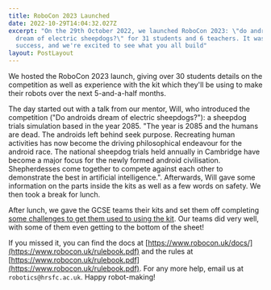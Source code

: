 ```yaml
---
title: RoboCon 2023 Launched
date: 2022-10-29T14:04:32.027Z
excerpt: "On the 29th October 2022, we launched RoboCon 2023: \"do androids
  dream of electric sheepdogs?\" for 31 students and 6 teachers. It was a great
  success, and we're excited to see what you all build"
layout: PostLayout
---
```

We hosted the RoboCon 2023 launch, giving over 30 students details on the competition as well as experience with the kit which they'll be using to make their robots over the next 5-and-a-half months.

T﻿he day started out with a talk from our mentor, Will, who introduced the competition ("Do androids dream of electric sheepdogs?"): a sheepdog trials simulation based in the year 2085. "The year is 2085 and the humans are dead. The androids left behind seek purpose.
Recreating human activities has now become the driving philosophical endeavour for the
android race. The national sheepdog trials held annually in Cambridge have become a major
focus for the newly formed android civilisation. Shepherdesses come together to compete
against each other to demonstrate the best in artificial intelligence.". Afterwards, Will gave some information on the parts inside the kits as well as a few words on safety. We then took a break for lunch.

A﻿fter lunch, we gave the GCSE teams their kits and set them off completing [some challenges to get them used to using the kit](https://www.robocon.uk/challenges.pdf/). Our teams did very well, with some of them even getting to the bottom of the sheet!

I﻿f you missed it, you can find the docs at [https://www.robocon.uk/docs/](https://www.robocon.uk/rulebook.pdf) and the rules at [https://www.robocon.uk/rulebook.pdf](https://www.robocon.uk/rulebook.pdf). For any more help, email us at `robotics@hrsfc.ac.uk`. Happy robot-making!
